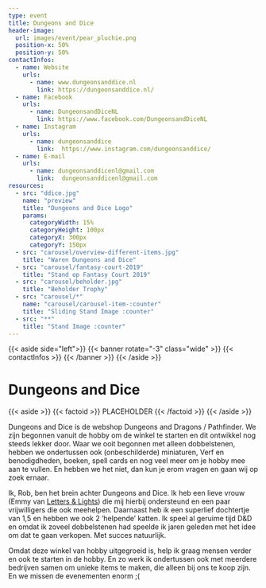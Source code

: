 ```yaml
---
type: event
title: Dungeons and Dice
header-image:
  url: images/event/pear_pluchie.png
  position-x: 50%
  position-y: 50%
contactInfos:
  - name: Website
    urls:
      - name: www.dungeonsanddice.nl
        link: https://dungeonsanddice.nl/
  - name: Facebook
    urls:
      - name: DungeonsandDiceNL
        link: https://www.facebook.com/DungeonsandDiceNL
  - name: Instagram
    urls:
      - name: dungeonsanddice
        link:  https://www.instagram.com/dungeonsanddice/
  - name: E-mail
    urls:
      - name: dungeonsanddicenl@gmail.com 
        link:  dungeonsanddicenl@gmail.com 
resources:
  - src: "ddice.jpg"
    name: "preview"
    title: "Dungeons and Dice Logo"
    params:
      categoryWidth: 15%
      categoryHeight: 100px
      categoryX: 300px
      categoryY: 150px
  - src: "carousel/overview-different-items.jpg"
    title: "Waren Dungeons and Dice"
  - src: "carousel/fantasy-court-2019"
    title: "Stand op Fantasy Court 2019"
  - src: "carousel/beholder.jpg"
    title: "Beholder Trophy"
  - src: "carousel/*"
    name: "carousel/carousel-item-:counter"
    title: "Sliding Stand Image :counter"
  - src: "**"
    title: "Stand Image :counter"
---
```

{{< aside side="left">}}
  {{< banner rotate="-3" class="wide" >}}
      {{< contactInfos >}}
  {{< /banner >}}
{{< /aside >}}


# Dungeons and Dice
{{< aside >}}
    {{< factoid >}}
        PLACEHOLDER
    {{< /factoid >}}
{{< /aside >}}

Dungeons and Dice is de webshop Dungeons and Dragons / Pathfinder. We zijn begonnen vanuit de hobby om de winkel te starten en dit ontwikkel nog steeds lekker door. Waar we ooit begonnen met alleen dobbelstenen, hebben we ondertussen ook (onbeschilderde) miniaturen, Verf en benodigdheden, boeken, spell cards en nog veel meer om je hobby mee aan te vullen. En hebben we het niet, dan kun je erom vragen en gaan wij op zoek ernaar.

Ik, Rob, ben het brein achter Dungeons and Dice. Ik heb een lieve vrouw (Emmy van [Letters & Lights](/event-2021/accessories/letterslights)) die mij hierbij ondersteund en een paar vrijwilligers die ook meehelpen. Daarnaast heb ik een superlief dochtertje van 1,5 en hebben we ook 2 ‘helpende’ katten. Ik speel al geruime tijd D&D en omdat ik zoveel dobbelstenen had speelde ik jaren geleden met het idee om dat te gaan verkopen. Met succes natuurlijk.

Omdat deze winkel van hobby uitgegroeid is, help ik graag mensen verder en ook te starten in de hobby. En zo werk ik ondertussen ook met meerdere bedrijven samen om unieke items te maken, die alleen bij ons te koop zijn.  En we missen de evenementen enorm ;(